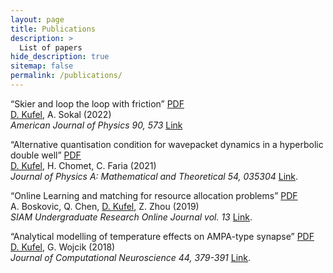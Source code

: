 ```yaml
---
layout: page
title: Publications
description: >
  List of papers
hide_description: true
sitemap: false
permalink: /publications/
---
```


“Skier and loop the loop with friction” [PDF](https://arxiv.org/pdf/2003.02178.pdf)\
<ins>D. Kufel</ins>, A. Sokal (2022)\
*American Journal of Physics 90, 573* [Link](https://doi.org/10.1119/5.0095150)

“Alternative quantisation condition for wavepacket dynamics in a hyperbolic double well” [PDF](https://iopscience.iop.org/article/10.1088/1751-8121/abd267/pdf)\
<ins>D. Kufel</ins>, H. Chomet, C. Faria (2021)\
*Journal of Physics A: Mathematical and Theoretical 54, 035304* [Link](https://doi.org/10.1088/1751-8121/abd267).

“Online Learning and matching for resource allocation problems” [PDF](https://www.siam.org/Portals/0/Publications/SIURO/Vol13/S130053PDF.pdf?ver=2020-10-13-095206-423)\
A. Boskovic, Q. Chen, <ins>D. Kufel</ins>, Z. Zhou (2019)\
*SIAM Undergraduate Research Online Journal vol. 13* [Link](https://doi.org/10.1137/19S1300534).

“Analytical modelling of temperature effects on AMPA-type synapse” [PDF](https://link.springer.com/content/pdf/10.1007/s10827-018-0684-x.pdf?pdf=button)\
<ins>D. Kufel</ins>, G. Wojcik (2018)\
*Journal of Computational Neuroscience 44, 379-391* [Link](https://doi.org/10.1007/s10827-018-0684-x).


<!-- While this manual tries to be beginner-friendly, as a user of Jekyll it is assumed that you are comfortable running shell commands and editing text files.
{:.note}


## Getting started
* [Install]{:.heading.flip-title} --- How to install and run Hydejack.
* [Upgrade]{:.heading.flip-title} --- You can skip this if you haven't used Hydejack before.
* [Config]{:.heading.flip-title} --- Once Jekyll is running you can start editing your config file.
{:.related-posts.faded}

## Using Hydejack
* [Basics]{:.heading.flip-title} --- How to add different types of content.
* [Writing]{:.heading.flip-title} --- Producing markdown content for Hydejack.
* [Scripts]{:.heading.flip-title} --- How to include 3rd party scripts on your site.
* [Build]{:.heading.flip-title} --- How to build the static files for deployment.
* [Advanced]{:.heading.flip-title} --- Guides for more advanced tasks.
{:.related-posts.faded}

## Other
* [LICENSE]{:.heading.flip-title} --- The license of this project.
* [NOTICE]{:.heading.flip-title} --- Parts of this program are provided under separate licenses.
* [CHANGELOG]{:.heading.flip-title} --- Version history of Hydejack.
{:.related-posts.faded}

[install]: install.md
[upgrade]: upgrade.md
[config]: config.md
[basics]: basics.md
[writing]: writing.md
[scripts]: scripts.md
[build]: build.md
[advanced]: advanced.md
[LICENSE]: ../LICENSE.md
[NOTICE]: ../NOTICE.md
[CHANGELOG]: ../CHANGELOG.md -->
